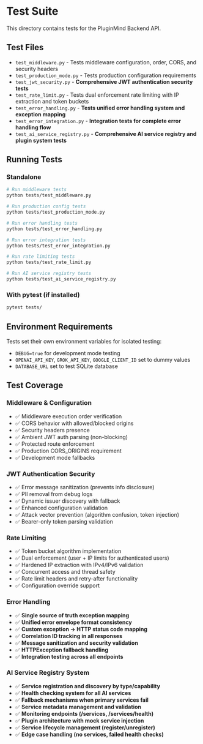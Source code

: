 # Test Suite

This directory contains tests for the PluginMind Backend API.

## Test Files

- `test_middleware.py` - Tests middleware configuration, order, CORS, and security headers
- `test_production_mode.py` - Tests production configuration requirements  
- `test_jwt_security.py` - **Comprehensive JWT authentication security tests**
- `test_rate_limit.py` - Tests dual enforcement rate limiting with IP extraction and token buckets
- `test_error_handling.py` - **Tests unified error handling system and exception mapping**
- `test_error_integration.py` - **Integration tests for complete error handling flow**
- `test_ai_service_registry.py` - **Comprehensive AI service registry and plugin system tests**

## Running Tests

### Standalone
```bash
# Run middleware tests
python tests/test_middleware.py

# Run production config tests  
python tests/test_production_mode.py

# Run error handling tests
python tests/test_error_handling.py

# Run error integration tests
python tests/test_error_integration.py

# Run rate limiting tests
python tests/test_rate_limit.py

# Run AI service registry tests
python tests/test_ai_service_registry.py
```

### With pytest (if installed)
```bash
pytest tests/
```

## Environment Requirements

Tests set their own environment variables for isolated testing:
- `DEBUG=true` for development mode testing
- `OPENAI_API_KEY`, `GROK_API_KEY`, `GOOGLE_CLIENT_ID` set to dummy values
- `DATABASE_URL` set to test SQLite database

## Test Coverage

### Middleware & Configuration
- ✅ Middleware execution order verification
- ✅ CORS behavior with allowed/blocked origins  
- ✅ Security headers presence
- ✅ Ambient JWT auth parsing (non-blocking)
- ✅ Protected route enforcement
- ✅ Production CORS_ORIGINS requirement
- ✅ Development mode fallbacks

### JWT Authentication Security
- ✅ Error message sanitization (prevents info disclosure)
- ✅ PII removal from debug logs
- ✅ Dynamic issuer discovery with fallback
- ✅ Enhanced configuration validation
- ✅ Attack vector prevention (algorithm confusion, token injection)
- ✅ Bearer-only token parsing validation

### Rate Limiting
- ✅ Token bucket algorithm implementation
- ✅ Dual enforcement (user + IP limits for authenticated users)
- ✅ Hardened IP extraction with IPv4/IPv6 validation
- ✅ Concurrent access and thread safety
- ✅ Rate limit headers and retry-after functionality
- ✅ Configuration override support

### Error Handling
- ✅ **Single source of truth exception mapping**
- ✅ **Unified error envelope format consistency**
- ✅ **Custom exception → HTTP status code mapping**
- ✅ **Correlation ID tracking in all responses**
- ✅ **Message sanitization and security validation**
- ✅ **HTTPException fallback handling**
- ✅ **Integration testing across all endpoints**

### AI Service Registry System
- ✅ **Service registration and discovery by type/capability**
- ✅ **Health checking system for all AI services**
- ✅ **Fallback mechanisms when primary services fail**
- ✅ **Service metadata management and validation**
- ✅ **Monitoring endpoints (/services, /services/health)**
- ✅ **Plugin architecture with mock service injection**
- ✅ **Service lifecycle management (register/unregister)**
- ✅ **Edge case handling (no services, failed health checks)**